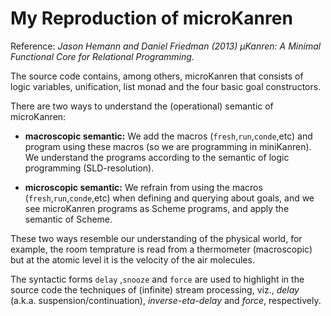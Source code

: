 # My Reproduction of microKanren

Reference:
_Jason Hemann and Daniel Friedman (2013) µKanren: A Minimal Functional Core for Relational Programming._ 

The source code contains, among others, microKanren that consists of logic variables, unification, list monad and the four basic goal constructors. 

There are two ways to understand the (operational) semantic of microKanren: 

- __macroscopic semantic:__ We add the macros (`fresh`,`run`,`conde`,etc) and program using these macros (so we are programming in miniKanren). We understand the programs according to the semantic of logic programming (SLD-resolution). 

- __microscopic semantic:__ We refrain from using the macros (`fresh`,`run`,`conde`,etc) when defining and querying about goals, and we see microKanren programs as Scheme programs, and apply the semantic of Scheme.

These two ways resemble our understanding of the physical world, for example, the room temprature is read from a thermometer (macroscopic) but at the atomic level it is the velocity of the air molecules.


The syntactic forms `delay` ,`snooze` and `force` are used to highlight in the source code the techniques of (infinite) stream processing, viz., _delay_ (a.k.a. suspension/continuation), _inverse-eta-delay_ and _force_, respectively.




